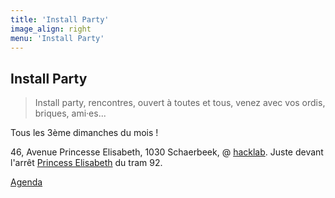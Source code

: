 ```yaml
---
title: 'Install Party'
image_align: right
menu: 'Install Party'
---
```


## Install Party
> Install party, rencontres, ouvert à toutes et tous, venez avec vos ordis, briques, ami·es...

Tous les 3ème dimanches du mois !

46, Avenue Princesse Elisabeth, 1030 Schaerbeek, @ [hacklab](https://ps.zoethical.com/t/welcome-to-the-hacklab-bxl/1600).
Juste devant l'arrêt [Princess Elisabeth](https://www.openstreetmap.org/#map=19/50.87286/4.37672) du tram 92.

[Agenda](https://files.neutrinet.be/index.php/apps/calendar/p/375V4JSNHTU04NXL?classes=btn,btn-primary,btn-lg)
